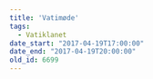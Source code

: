 ```yaml
---
title: 'Vatimøde'
tags:
  - Vatiklanet
date_start: "2017-04-19T17:00:00"
date_end: "2017-04-19T20:00:00"
old_id: 6699
---
```

